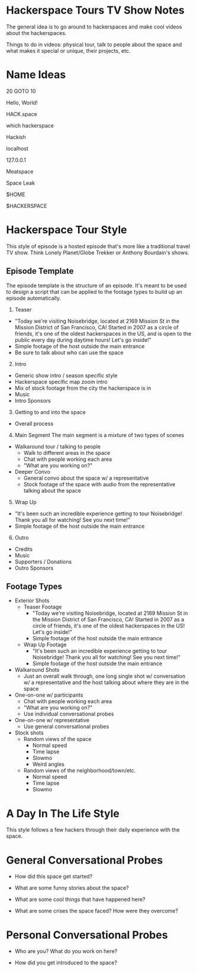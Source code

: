 Hackerspace Tours TV Show Notes
===============================

The general idea is to go around to hackerspaces and make cool videos about the hackerspaces.

Things to do in videos: physical tour, talk to people about the space and what makes it special or unique, their projects, etc.


Name Ideas
==========

20 GOTO 10

Hello, World!

HACK.space

which hackerspace

Hackish

localhost

127.0.0.1

Meatspace

Space Leak

$HOME

$HACKERSPACE


Hackerspace Tour Style
======================

This style of episode is a hosted episode that's more like a traditional travel TV show. Think Lonely Planet/Globe Trekker or Anthony Bourdain's shows.


Episode Template
----------------

The episode template is the structure of an episode. It's meant to be used to design a script that can be applied to the footage types to build up an episode automatically.

1. Teaser
  - "Today we're visiting Noisebridge, located at 2169 Mission St in the Mission District of San Francisco, CA! Started in 2007 as a circle of friends, it's one of the oldest hackerspaces in the US, and is open to the public every day during daytime hours! Let's go inside!"
  - Simple footage of the host outside the main entrance
  - Be sure to talk about who can use the space
2. Intro
  - Generic show intro / season specific style
  - Hackerspace specific map zoom intro
  - Mix of stock footage from the city the hackerspace is in
  - Music
  - Intro Sponsors
3. Getting to and into the space
  - Overall process
4. Main Segment
  The main segment is a mixture of two types of scenes
  
  - Walkaround tour / talking to people
    - Walk to different areas in the space
    - Chat with people working each area
    - "What are you working on?"
  - Deeper Convo
    - General convo about the space w/ a representative
    - Stock footage of the space with audio from the representative talking about the space
  
5. Wrap Up
  - "It's been such an incredible experience getting to tour Noisebridge! Thank you all for watching! See you next time!"
  - Simple footage of the host outside the main entrance
6. Outro
  - Credits
  - Music
  - Supporters / Donations
  - Outro Sponsors



Footage Types
-------------

- Exterior Shots
  - Teaser Footage
    - "Today we're visiting Noisebridge, located at 2169 Mission St in the Mission District of San Francisco, CA! Started in 2007 as a circle of friends, it's one of the oldest hackerspaces in the US! Let's go inside!"
    - Simple footage of the host outside the main entrance
  - Wrap Up Footage
    - "It's been such an incredible experience getting to tour Noisebridge! Thank you all for watching! See you next time!"
    - Simple footage of the host outside the main entrance
- Walkaround Shots
  - Just an overall walk through, one long single shot w/ conversation w/ a representative and the host talking about where they are in the space
- One-on-one w/ participants
  - Chat with people working each area
  - "What are you working on?"
  - Use individual conversational probes
- One-on-one w/ representative
  - Use general conversational probes
- Stock shots
  - Random views of the space
    - Normal speed
    - Time lapse
    - Slowmo
    - Weird angles
  - Random views of the neighborhood/town/etc.
    - Normal speed
    - Time lapse
    - Slowmo



A Day In The Life Style
=======================

This style follows a few hackers through their daily experience with the space.


General Conversational Probes
=============================

* How did this space get started?

* What are some funny stories about the space?

* What are some cool things that have happened here?

* What are some crises the space faced? How were they overcome?



Personal Conversational Probes
==============================

* Who are you? What do you work on here?

* How did you get introduced to the space?

